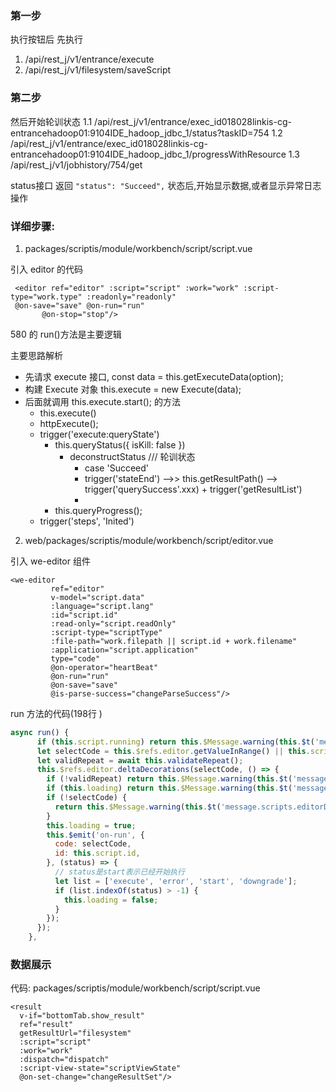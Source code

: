 

### 第一步

执行按钮后
先执行 
1. /api/rest_j/v1/entrance/execute       
2. /api/rest_j/v1/filesystem/saveScript

### 第二步

然后开始轮训状态
1.1 /api/rest_j/v1/entrance/exec_id018028linkis-cg-entrancehadoop01:9104IDE_hadoop_jdbc_1/status?taskID=754
1.2 /api/rest_j/v1/entrance/exec_id018028linkis-cg-entrancehadoop01:9104IDE_hadoop_jdbc_1/progressWithResource
1.3 /api/rest_j/v1/jobhistory/754/get


status接口 返回 `"status": "Succeed",` 状态后,开始显示数据,或者显示异常日志操作


### 详细步骤:

1. packages/scriptis/module/workbench/script/script.vue
  
  引入 editor 的代码
 ```
  <editor ref="editor" :script="script" :work="work" :script-type="work.type" :readonly="readonly" 
  @on-save="save" @on-run="run"
        @on-stop="stop"/>
 ```

  580 的 run()方法是主要逻辑 

  主要思路解析
  - 先请求 execute 接口, const data = this.getExecuteData(option);
  - 构建 Execute 对象 this.execute = new Execute(data);
  - 后面就调用 this.execute.start(); 的方法
    - this.execute()
    - httpExecute(); 
    - trigger('execute:queryState')
      - this.queryStatus({ isKill: false })
        - deconstructStatus   /// 轮训状态
          - case 'Succeed'
          - trigger('stateEnd')  -->> this.getResultPath() --> trigger('querySuccess'.xxx) + trigger('getResultList')
          - 
      - this.queryProgress();
    - trigger('steps', 'Inited')
  

2. web/packages/scriptis/module/workbench/script/editor.vue
  
  引入 we-editor 组件
 ```
 <we-editor
          ref="editor"
          v-model="script.data"
          :language="script.lang"
          :id="script.id"
          :read-only="script.readOnly"
          :script-type="scriptType"
          :file-path="work.filepath || script.id + work.filename"
          :application="script.application"
          type="code"
          @on-operator="heartBeat"
          @on-run="run"
          @on-save="save"
          @is-parse-success="changeParseSuccess"/>
 ```
  run 方法的代码(198行 )
```js
async run() {
      if (this.script.running) return this.$Message.warning(this.$t('message.scripts.editorDetail.warning.running'));
      let selectCode = this.$refs.editor.getValueInRange() || this.script.data;
      let validRepeat = await this.validateRepeat();
      this.$refs.editor.deltaDecorations(selectCode, () => {
        if (!validRepeat) return this.$Message.warning(this.$t('message.scripts.editorDetail.warning.invalidArgs'));
        if (this.loading) return this.$Message.warning(this.$t('message.scripts.constants.warning.api'));
        if (!selectCode) {
          return this.$Message.warning(this.$t('message.scripts.editorDetail.warning.emptyCode'));
        }
        this.loading = true;
        this.$emit('on-run', {
          code: selectCode,
          id: this.script.id,
        }, (status) => {
          // status是start表示已经开始执行
          let list = ['execute', 'error', 'start', 'downgrade'];
          if (list.indexOf(status) > -1) {
            this.loading = false;
          }
        });
      });
    },
```


### 数据展示

代码: packages/scriptis/module/workbench/script/script.vue

```vue
<result
  v-if="bottomTab.show_result"
  ref="result"
  getResultUrl="filesystem"
  :script="script"
  :work="work"
  :dispatch="dispatch"
  :script-view-state="scriptViewState"
  @on-set-change="changeResultSet"/>
```







